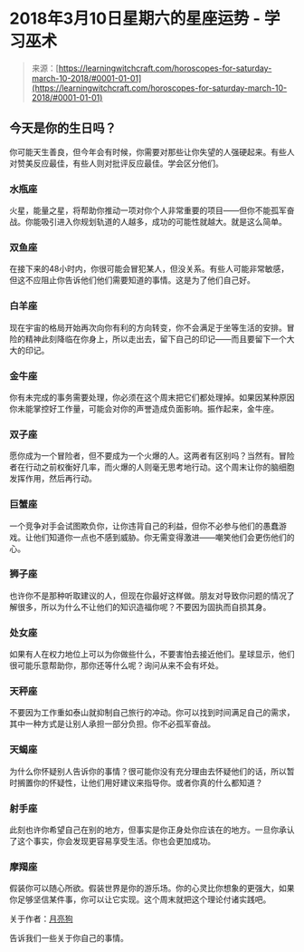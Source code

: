 <!--yml

category: 未分类

date: 2024-06-12 18:20:54

-->

# 2018年3月10日星期六的星座运势 - 学习巫术

> 来源：[https://learningwitchcraft.com/horoscopes-for-saturday-march-10-2018/#0001-01-01](https://learningwitchcraft.com/horoscopes-for-saturday-march-10-2018/#0001-01-01)

## 今天是你的生日吗？

你可能天生善良，但今年会有时候，你需要对那些让你失望的人强硬起来。有些人对赞美反应最佳，有些人则对批评反应最佳。学会区分他们。

### 水瓶座

火星，能量之星，将帮助你推动一项对你个人非常重要的项目——但你不能孤军奋战。你能吸引进入你规划轨道的人越多，成功的可能性就越大。就是这么简单。

### 双鱼座

在接下来的48小时内，你很可能会冒犯某人，但没关系。有些人可能非常敏感，但这不应阻止你告诉他们他们需要知道的事情。这是为了他们自己好。

### 白羊座

现在宇宙的格局开始再次向你有利的方向转变，你不会满足于坐等生活的安排。冒险的精神此刻降临在你身上，所以走出去，留下自己的印记——而且要留下一个大大的印记。

### 金牛座

你有未完成的事务需要处理，你必须在这个周末把它们都处理掉。如果因某种原因你未能掌控好工作量，可能会对你的声誉造成负面影响。振作起来，金牛座。

### 双子座

愿你成为一个冒险者，但不要成为一个火爆的人。这两者有区别吗？当然有。冒险者在行动之前权衡好几率，而火爆的人则毫无思考地行动。这个周末让你的脑细胞发挥作用，然后再行动。

### 巨蟹座

一个竞争对手会试图欺负你，让你违背自己的利益，但你不必参与他们的愚蠢游戏。让他们知道你一点也不感到威胁。你无需变得激进——嘲笑他们会更伤他们的心。

### 狮子座

也许你不是那种听取建议的人，但现在你最好这样做。朋友对导致你问题的情况了解很多，所以为什么不让他们的知识造福你呢？不要因为固执而自损其身。

### 处女座

如果有人在权力地位上可以为你做些什么，不要害怕去接近他们。星球显示，他们很可能乐意帮助你，那你还等什么呢？询问从来不会有坏处。

### 天秤座

不要因为工作重如泰山就抑制自己旅行的冲动。你可以找到时间满足自己的需求，其中一种方式是让别人承担一部分负担。你不必孤军奋战。

### 天蝎座

为什么你怀疑别人告诉你的事情？很可能你没有充分理由去怀疑他们的话，所以暂时搁置你的怀疑性，让他们用好建议来指导你。或者你真的什么都知道？

### 射手座

此刻也许你希望自己在别的地方，但事实是你正身处你应该在的地方。一旦你承认了这个事实，你会发现更容易享受生活。你也会更加成功。

### 摩羯座

假装你可以随心所欲。假装世界是你的游乐场。你的心灵比你想象的更强大，如果你足够坚信某件事，你可以让它实现。这个周末就把这个理论付诸实践吧。

关于作者：[月亮狗](https://learningwitchcraft.com/profile/?tthayer/)

告诉我们一些关于你自己的事情。
